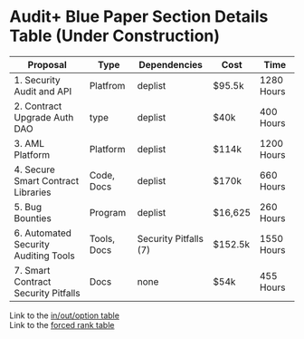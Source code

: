 # Audit+ Blue Paper Section Details Table (Under Construction) 

| **Proposal** | **Type** | **Dependencies** | **Cost** | **Time** |
| --- | --- | --- | --- | --- |
| 1. Security Audit and API | Platfrom | deplist | $95.5k | 1280 Hours |
| 2. Contract Upgrade Auth DAO | type | deplist | $40k | 400 Hours |
| 3. AML Platform | Platform | deplist | $114k | 1200 Hours |
| 4. Secure Smart Contract Libraries | Code, Docs | deplist | $170k | 660 Hours |
| 5. Bug Bounties | Program | deplist | $16,625 | 260 Hours |
| 6. Automated Security Auditing Tools | Tools, Docs | Security Pitfalls (7) | $152.5k | 1550 Hours |
| 7. Smart Contract Security Pitfalls | Docs | none | $54k | 455 Hours |

Link to the [in/out/option table](in-out-option.md)<br/>
Link to the [forced rank table](section-rank.md)
